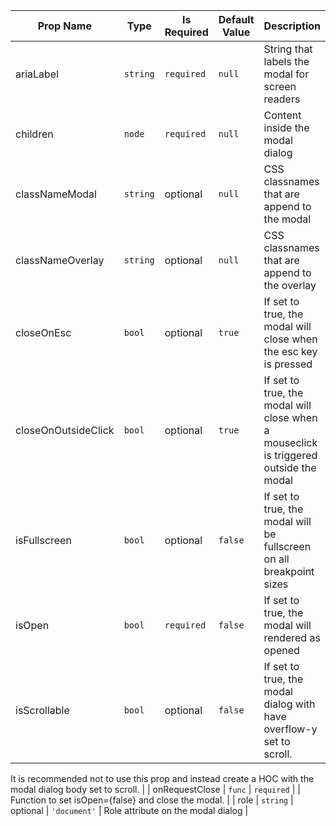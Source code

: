 | Prop Name | Type | Is Required | Default Value | Description | 
|-|-|-|-|-|
| ariaLabel | `string`  | `required` | `null` | String that labels the modal for screen readers |
| children | `node`  | `required` | `null` | Content inside the modal dialog |
| classNameModal | `string`  | optional | `null` | CSS classnames that are append to the modal |
| classNameOverlay | `string`  | optional | `null` | CSS classnames that are append to the overlay |
| closeOnEsc | `bool`  | optional | `true` | If set to true, the modal will close when the esc key is pressed |
| closeOnOutsideClick | `bool`  | optional | `true` | If set to true, the modal will close when a mouseclick is triggered outside the modal |
| isFullscreen | `bool`  | optional | `false` | If set to true, the modal will be fullscreen on all breakpoint sizes |
| isOpen | `bool`  | `required` | `false` | If set to true, the modal will rendered as opened |
| isScrollable | `bool`  | optional | `false` | If set to true, the modal dialog with have overflow-y set to scroll.
It is recommended not to use this prop and instead create a HOC
with the modal dialog body set to scroll. |
| onRequestClose | `func`  | `required` |  | Function to set isOpen={false} and close the modal. |
| role | `string`  | optional | `'document'` | Role attribute on the modal dialog |